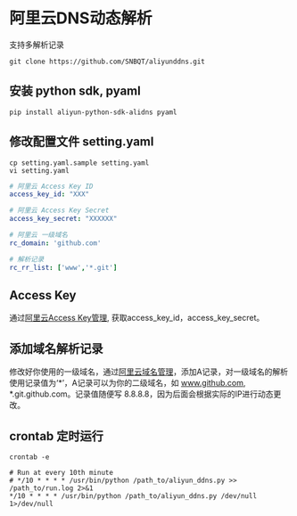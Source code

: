 # 阿里云DNS动态解析
支持多解析记录
```
git clone https://github.com/SNBQT/aliyunddns.git
```
## 安装 python sdk, pyaml
```
pip install aliyun-python-sdk-alidns pyaml
```

## 修改配置文件 setting.yaml
```
cp setting.yaml.sample setting.yaml
vi setting.yaml
```
```yaml
# 阿里云 Access Key ID
access_key_id: "XXX"

# 阿里云 Access Key Secret
access_key_secret: "XXXXXX"

# 阿里云 一级域名
rc_domain: 'github.com'

# 解析记录
rc_rr_list: ['www','*.git']
```

## Access Key
通过[阿里云Access Key管理](https://ak-console.aliyun.com/#/accesskey), 获取access_key_id，access_key_secret。

## 添加域名解析记录
修改好你使用的一级域名，通过[阿里云域名管理](https://netcn.console.aliyun.com/core/domain/list)，添加A记录，对一级域名的解析使用记录值为‘*’，A记录可以为你的二级域名，如 www.github.com, *.git.github.com。记录值随便写 8.8.8.8，因为后面会根据实际的IP进行动态更改。

## crontab 定时运行
```
crontab -e
```
```
# Run at every 10th minute
# */10 * * * * /usr/bin/python /path_to/aliyun_ddns.py >> /path_to/run.log 2>&1
*/10 * * * * /usr/bin/python /path_to/aliyun_ddns.py /dev/null 1>/dev/null
```

